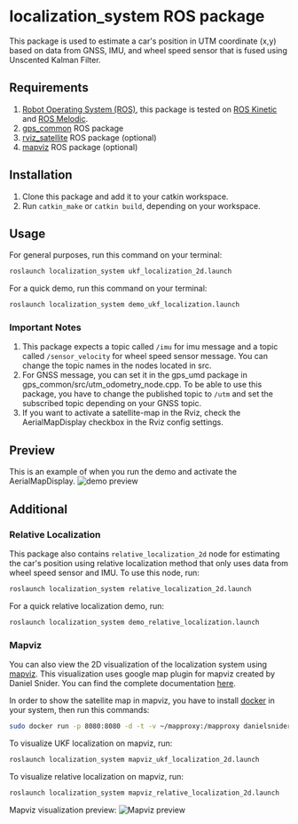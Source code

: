 # localization_system ROS package
This package is used to estimate a car's position in UTM coordinate (x,y) based on data from GNSS, IMU, and wheel speed sensor that is fused using Unscented Kalman Filter.

## Requirements
1. [Robot Operating System (ROS)](https://www.ros.org/), this package is tested on [ROS Kinetic](http://wiki.ros.org/kinetic/Installation/Ubuntu) and [ROS Melodic](http://wiki.ros.org/melodic/Installation/Ubuntu).
2. [gps_common](https://github.com/swri-robotics/gps_umd) ROS package
3. [rviz_satellite](https://github.com/nobleo/rviz_satellite) ROS package (optional)
4. [mapviz](https://github.com/swri-robotics/mapviz) ROS package (optional)

## Installation
1. Clone this package and add it to your catkin workspace.
2. Run `catkin_make` or `catkin build`, depending on your workspace.

## Usage
For general purposes, run this command on your terminal:
```bash
roslaunch localization_system ukf_localization_2d.launch
```
For a quick demo, run this command on your terminal:
```bash
roslaunch localization_system demo_ukf_localization.launch
```
### Important Notes
1. This package expects a topic called `/imu` for imu message and a topic called `/sensor_velocity` for wheel speed sensor message. You can change the topic names in the nodes located in src.
2. For GNSS message, you can set it in the gps_umd package in gps_common/src/utm_odometry_node.cpp. To be able to use this package, you have to change the published topic to `/utm` and set the subscribed topic depending on your GNSS topic.
3. If you want to activate a satellite-map in the Rviz, check the AerialMapDisplay checkbox in the Rviz config settings.

## Preview
This is an example of when you run the demo and activate the AerialMapDisplay.
![demo preview](https://github.com/anzulfa/localization_system/blob/main/demo/demo.png?raw=true)

## Additional
### Relative Localization
This package also contains `relative_localization_2d` node for estimating the car's position using relative localization method that only uses data from wheel speed sensor and IMU. To use this node, run:
```bash
roslaunch localization_system relative_localization_2d.launch
```
For a quick relative localization demo, run:
```bash
roslaunch localization_system demo_relative_localization.launch
```

### Mapviz
You can also view the 2D visualization of the localization system using [mapviz](https://github.com/swri-robotics/mapviz). This visualization uses google map plugin for mapviz created by Daniel Snider. You can find the complete documentation [here](https://github.com/danielsnider/MapViz-Tile-Map-Google-Maps-Satellite).

In order to show the satellite map in mapviz, you have to install [docker](https://docs.docker.com/engine/install/) in your system, then run this commands:
```bash
sudo docker run -p 8080:8080 -d -t -v ~/mapproxy:/mapproxy danielsnider/mapproxy
```
To visualize UKF localization on mapviz, run:
```bash
roslaunch localization_system mapviz_ukf_localization_2d.launch
```
To visualize relative localization on mapviz, run:
```bash
roslaunch localization_system mapviz_relative_localization_2d.launch
```

Mapviz visualization preview:
![Mapviz preview](https://github.com/anzulfa/localization_system/blob/main/demo/mapviz_example.png?raw=true)